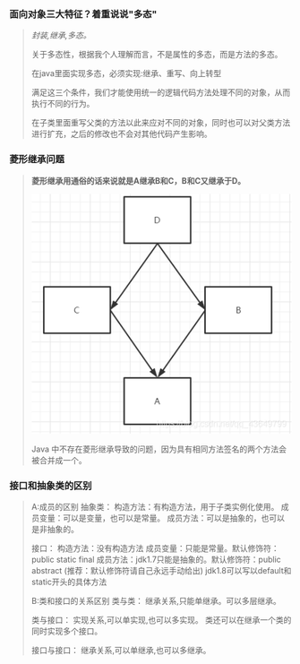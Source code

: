 ### 面向对象三大特征？着重说说"多态"

> *封装,继承,多态。*
>
> 关于多态性，根据我个人理解而言，不是属性的多态，而是方法的多态。
>
> 在java里面实现多态，必须实现:继承、重写、向上转型
>
> 满足这三个条件，我们才能使用统一的逻辑代码方法处理不同的对象，从而执行不同的行为。
>
> 在子类里面重写父类的方法以此来应对不同的对象，同时也可以对父类方法进行扩充，之后的修改也不会对其他代码产生影响。



### 菱形继承问题

> **菱形继承用通俗的话来说就是A继承B和C，B和C又继承于D。**
>
> ![在这里插入图片描述](面向对象/watermark,type_ZmFuZ3poZW5naGVpdGk,shadow_10,text_aHR0cHM6Ly9ibG9nLmNzZG4ubmV0L3FxXzQzNjQ5Nzk5,size_16,color_FFFFFF,t_70.png)
>
> Java 中不存在菱形继承导致的问题，因为具有相同方法签名的两个方法会被合并成一个。



### 接口和抽象类的区别

> A:成员的区别
> 抽象类：
> 构造方法：有构造方法，用于子类实例化使用。
> 成员变量：可以是变量，也可以是常量。
> 成员方法：可以是抽象的，也可以是非抽象的。
>
> 接口：
> 构造方法：没有构造方法
> 成员变量：只能是常量。默认修饰符：public static final
> 成员方法：jdk1.7只能是抽象的。默认修饰符：public abstract (推荐：默认修饰符请自己永远手动给出)
> jdk1.8可以写以default和static开头的具体方法
>
> B:类和接口的关系区别
> 类与类：
> 继承关系,只能单继承。可以多层继承。
>
> 类与接口：
> 实现关系,可以单实现,也可以多实现。
> 类还可以在继承一个类的同时实现多个接口。
>
> 接口与接口：
> 继承关系,可以单继承,也可以多继承。
